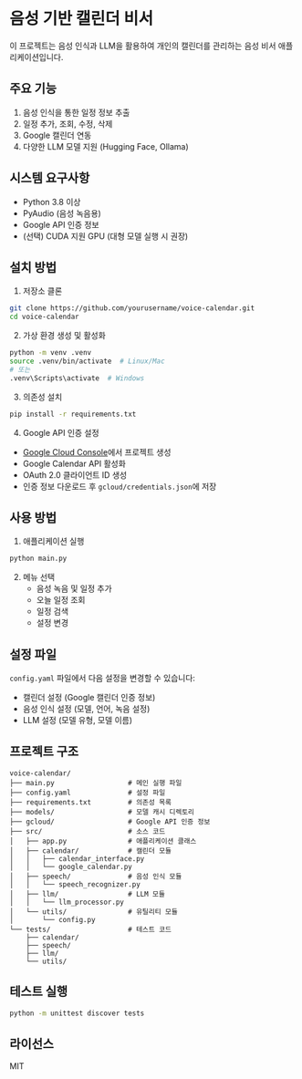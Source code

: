 # 음성 기반 캘린더 비서

이 프로젝트는 음성 인식과 LLM을 활용하여 개인의 캘린더를 관리하는 음성 비서 애플리케이션입니다.

## 주요 기능

1. 음성 인식을 통한 일정 정보 추출
2. 일정 추가, 조회, 수정, 삭제
3. Google 캘린더 연동
4. 다양한 LLM 모델 지원 (Hugging Face, Ollama)

## 시스템 요구사항

- Python 3.8 이상
- PyAudio (음성 녹음용)
- Google API 인증 정보
- (선택) CUDA 지원 GPU (대형 모델 실행 시 권장)

## 설치 방법

1. 저장소 클론

```bash
git clone https://github.com/yourusername/voice-calendar.git
cd voice-calendar
```

2. 가상 환경 생성 및 활성화

```bash
python -m venv .venv
source .venv/bin/activate  # Linux/Mac
# 또는
.venv\Scripts\activate  # Windows
```

3. 의존성 설치

```bash
pip install -r requirements.txt
```

4. Google API 인증 설정

- [Google Cloud Console](https://console.cloud.google.com/)에서 프로젝트 생성
- Google Calendar API 활성화
- OAuth 2.0 클라이언트 ID 생성
- 인증 정보 다운로드 후 `gcloud/credentials.json`에 저장

## 사용 방법

1. 애플리케이션 실행

```bash
python main.py
```

2. 메뉴 선택
   - 음성 녹음 및 일정 추가
   - 오늘 일정 조회
   - 일정 검색
   - 설정 변경

## 설정 파일

`config.yaml` 파일에서 다음 설정을 변경할 수 있습니다:

- 캘린더 설정 (Google 캘린더 인증 정보)
- 음성 인식 설정 (모델, 언어, 녹음 설정)
- LLM 설정 (모델 유형, 모델 이름)

## 프로젝트 구조

```
voice-calendar/
├── main.py                  # 메인 실행 파일
├── config.yaml              # 설정 파일
├── requirements.txt         # 의존성 목록
├── models/                  # 모델 캐시 디렉토리
├── gcloud/                  # Google API 인증 정보
├── src/                     # 소스 코드
│   ├── app.py               # 애플리케이션 클래스
│   ├── calendar/            # 캘린더 모듈
│   │   ├── calendar_interface.py
│   │   └── google_calendar.py
│   ├── speech/              # 음성 인식 모듈
│   │   └── speech_recognizer.py
│   ├── llm/                 # LLM 모듈
│   │   └── llm_processor.py
│   └── utils/               # 유틸리티 모듈
│       └── config.py
└── tests/                   # 테스트 코드
    ├── calendar/
    ├── speech/
    ├── llm/
    └── utils/
```

## 테스트 실행

```bash
python -m unittest discover tests
```

## 라이선스

MIT
